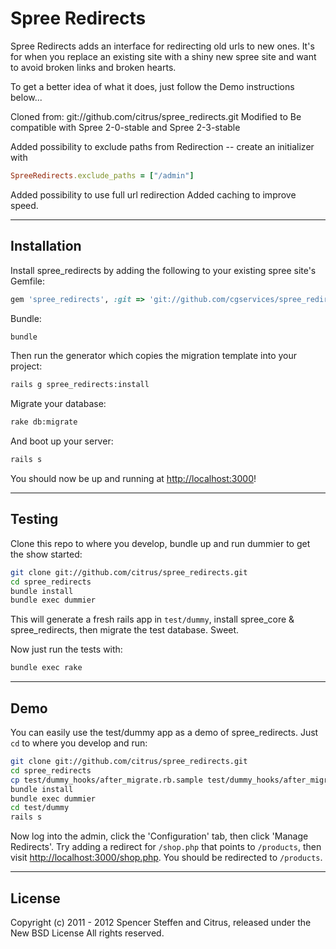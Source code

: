 # Spree Redirects

Spree Redirects adds an interface for redirecting old urls to new ones. It's for when you replace an existing site with a shiny new spree site and want to avoid broken links and broken hearts.

To get a better idea of what it does, just follow the Demo instructions below...

Cloned from: git://github.com/citrus/spree_redirects.git
Modified to Be compatible with Spree 2-0-stable and Spree 2-3-stable

Added possibility to exclude paths from Redirection
-- create an initializer with
```ruby
SpreeRedirects.exclude_paths = ["/admin"]
```

Added possibility to use full url redirection
Added caching to improve speed.

------------------------------------------------------------------------------
Installation
------------------------------------------------------------------------------

Install spree_redirects by adding the following to your existing spree site's Gemfile:

```ruby
gem 'spree_redirects', :git => 'git://github.com/cgservices/spree_redirects.git'
```

Bundle:

```bash
bundle
```

Then run the generator which copies the migration template into your project:

```bash
rails g spree_redirects:install
```

Migrate your database:

```bash
rake db:migrate
```

And boot up your server:

```bash
rails s
```

You should now be up and running at [http://localhost:3000](http://localhost:3000)!


------------------------------------------------------------------------------
Testing
------------------------------------------------------------------------------

Clone this repo to where you develop, bundle up and run dummier to get the show started:

```bash
git clone git://github.com/citrus/spree_redirects.git
cd spree_redirects
bundle install
bundle exec dummier
```

This will generate a fresh rails app in `test/dummy`, install spree_core & spree_redirects, then migrate the test database. Sweet.

Now just run the tests with:

```bash
bundle exec rake
```


------------------------------------------------------------------------------
Demo
------------------------------------------------------------------------------

You can easily use the test/dummy app as a demo of spree_redirects. Just `cd` to where you develop and run:

```bash
git clone git://github.com/citrus/spree_redirects.git
cd spree_redirects
cp test/dummy_hooks/after_migrate.rb.sample test/dummy_hooks/after_migrate.rb
bundle install
bundle exec dummier
cd test/dummy
rails s
```

Now log into the admin, click the 'Configuration' tab, then click 'Manage Redirects'. Try adding a redirect for `/shop.php` that points to `/products`, then visit [http://localhost:3000/shop.php](http://localhost:3000/shop.php). You should be redirected to `/products`.

------------------------------------------------------------------------------
License
------------------------------------------------------------------------------

Copyright (c) 2011 - 2012 Spencer Steffen and Citrus, released under the New BSD License All rights reserved.
